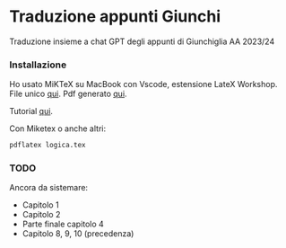 # Traduzione appunti Giunchi

Traduzione insieme a chat GPT degli appunti di Giunchiglia AA 2023/24

### Installazione
Ho usato MiKTeX su MacBook con Vscode, estensione LateX Workshop. File unico [qui](logica.tex). Pdf generato [qui](logica.pdf). 

Tutorial [qui](https://www.youtube.com/watch?v=CmagZthwhaY). 

Con Miketex o anche altri:
```bash
pdflatex logica.tex 
```

### TODO
Ancora da sistemare:
- Capitolo 1
- Capitolo 2
- Parte finale capitolo 4
- Capitolo 8, 9, 10 (precedenza)
